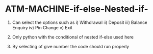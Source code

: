 # ATM-MACHINE-if-else-Nested-if-

1) Can select the options such as
       i) Withdrawal
      ii) Deposit
     iii) Balance Enquiry
      iv) Pin Change
       v) Exit

2) Only python with the conditional of nested if-else used here
3) By selecting of give number the code should run properly

